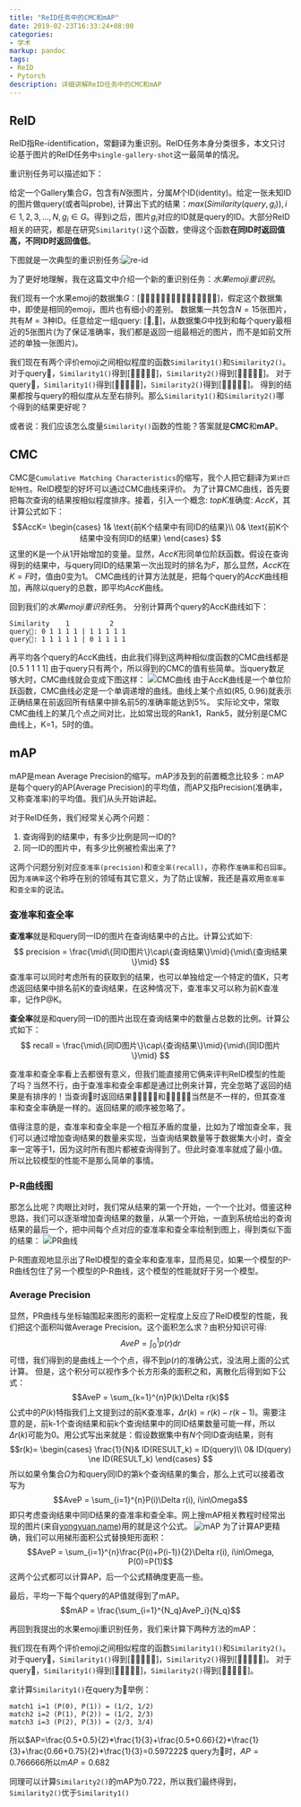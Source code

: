 ```yaml
---
title: "ReID任务中的CMC和mAP"
date: 2019-02-23T16:33:24+08:00
categories:
- 学术
markup: pandoc
tags:
- ReID
- Pytorch
description: 详细讲解ReID任务中的CMC和mAP
---
```


## ReID

ReID指Re-identification，常翻译为重识别。ReID任务本身分类很多，本文只讨论基于图片的ReID任务中`single-gallery-shot`这一最简单的情况。

重识别任务可以描述如下：

给定一个Gallery集合$G$，包含有$N$张图片，分属$M$个ID(identity)。给定一张未知ID的图片做query(或者叫probe), 计算出下式的结果：$max(Similarity(query, g_i)), i\in1,2,3,...,N, g_i\in G$。得到i之后，图片$g_i$对应的ID就是query的ID。大部分ReID相关的研究，都是在研究`Similarity()`这个函数，使得这个函数**在同ID时返回值高，不同ID时返回值低**。

下图就是一次典型的重识别任务:![re-id](ranked_results.jpg)

为了更好地理解，我在这篇文中介绍一个新的重识别任务：*水果emoji重识别*。

我们现有一个水果emoji的数据集$G$：[🍍🍎🍎🍏🍍🍏🍎🍏🍍🍍🍍🍏🍎🍏🍍]，假定这个数据集中，即使是相同的emoji，图片也有细小的差别。
数据集一共包含$N=15$张图片，共有$M=3$种ID。任意给定一组query: [🍎,🍏]，从数据集$G$中找到和每个query最相近的5张图片(为了保证准确率，我们都是返回一组最相近的图片，而不是如前文所述的单独一张图片)。

我们现在有两个评价emoji之间相似程度的函数`Similarity1()`和`Similarity2()`。
对于query🍎，`Similarity1()`得到[🍍🍎🍎🍎🍏]，`Similarity2()`得到[🍎🍍🍎🍎🍏]。
对于query🍏，`Similarity1()`得到[🍏🍎🍍🍏🍏]，`Similarity2()`得到[🍎🍏🍏🍏🍍]。
得到的结果都按与query的相似度从左至右排列。那么`Similarity1()`和`Similarity2()`哪个得到的结果更好呢？

或者说：我们应该怎么度量`Similarity()`函数的性能？答案就是**CMC**和**mAP**。

## CMC

CMC是`Cumulative Matching Characteristics`的缩写，我个人把它翻译为`累计匹配特性`。ReID模型的好坏可以通过CMC曲线来评价。
为了计算CMC曲线，首先要把每次查询的结果按相似程度排序。接着，引入一个概念: $topK$准确度: $AccK$，其计算公式如下：
$$AccK=
\begin{cases}
1& \text{前K个结果中有同ID的结果}\\
0& \text{前K个结果中没有同ID的结果}
\end{cases}
$$
这里的K是一个从1开始增加的变量。显然，$AccK$形同单位阶跃函数。假设在查询得到的结果中，与query同ID的结果第一次出现时的排名为$F$，那么显然，$AccK$在$K=F$时，值由0变为1。
CMC曲线的计算方法就是，把每个query的$AccK$曲线相加，再除以query的总数，即平均$AccK$曲线。

回到我们的*水果emoji重识别*任务。
分别计算两个query的AccK曲线如下：

```text
Similarity    1          2
query🍎: 0 1 1 1 1 | 1 1 1 1 1
query🍏: 1 1 1 1 1 | 0 1 1 1 1
```

再平均各个query的AccK曲线，由此我们得到这两种相似度函数的CMC曲线都是[0.5 1 1 1 1]
由于query只有两个，所以得到的CMC的值有些简单。当query数足够大时，CMC曲线就会变成下图这样：
![CMC曲线](CMC.png)
由于AccK曲线是一个单位阶跃函数，CMC曲线必定是一个单调递增的曲线。曲线上某个点如(R5, 0.96)就表示正确结果在前返回所有结果中排名前5的准确率能达到5%。
实际论文中，常取CMC曲线上的某几个点之间对比，比如常出现的Rank1，Rank5，就分别是CMC曲线上，K=1，5时的值。

## mAP

mAP是mean Average Precision的缩写。mAP涉及到的前置概念比较多：mAP是每个query的AP(Average Precision)的平均值，而AP又指Precision(准确率，又称查准率)的平均值。我们从头开始讲起。

对于ReID任务，我们经常关心两个问题：

1. 查询得到的结果中，有多少比例是同一ID的?
2. 同一ID的图片中，有多少比例被检索出来了?

这两个问题分别对应`查准率(precision)`和`查全率(recall)`，亦称作`准确率`和`召回率`。因为`准确率`这个称呼在别的领域有其它意义，为了防止误解，我还是喜欢用`查准率`和`查全率`的说法。

### 查准率和查全率

**查准率**就是和query同一ID的图片在查询结果中的占比。计算公式如下:
$$
precision = \frac{\mid\{同ID图片\}\cap\{查询结果\}\mid}{\mid\{查询结果\}\mid}
$$
查准率可以同时考虑所有的获取到的结果，也可以单独给定一个特定的值K，只考虑返回结果中排名前K的查询结果，在这种情况下，查准率又可以称为前K查准率，记作P@K。

**查全率**就是和query同一ID的图片出现在查询结果中的数量占总数的比例。计算公式如下：
$$
recall = \frac{\mid\{同ID图片\}\cap\{查询结果\}\mid}{\mid\{同ID图片\}\mid}
$$

查准率和查全率看上去都很有意义，但我们能直接用它俩来评判ReID模型的性能了吗？当然不行，由于查准率和查全率都是通过比例来计算，完全忽略了返回的结果是有排序的！当查询🍏时返回结果🍏🍏🍏🍎🍍和🍎🍍🍏🍏🍏当然是不一样的，但其查准率和查全率确是一样的。返回结果的顺序被忽略了。

值得注意的是，查准率和查全率是一个相互矛盾的度量，比如为了增加查全率，我们可以通过增加查询结果的数量来实现，当查询结果数量等于数据集大小时，查全率一定等于1，因为这时所有图片都被查询得到了。但此时查准率就成了最小值。所以比较模型的性能不是那么简单的事情。

### P-R曲线图

那怎么比呢？肉眼比对时，我们常从结果的第一个开始，一个一个比对。借鉴这种思路，我们可以逐渐增加查询结果的数量，从第一个开始，一直到系统给出的查询结果的最后一个，把中间每个点对应的查准率和查全率绘制到图上，得到类似下面的结果：
![PR曲线](PR.jpg)

P-R图直观地显示出了ReID模型的查全率和查准率，显而易见，如果一个模型的P-R曲线包住了另一个模型的P-R曲线，这个模型的性能就好于另一个模型。

### Average Precision

显然，PR曲线与坐标轴围起来图形的面积一定程度上反应了ReID模型的性能，我们把这个面积叫做Average Precision。这个面积怎么求？由积分知识可得:
$$AveP = \int_{0}^1p(r)dr$$
可惜，我们得到的是曲线上一个个点，得不到$p(r)$的准确公式，没法用上面的公式计算。
但是，这个积分可以视作多个长方形条的面积之和，离散化后得到如下公式：
$$AveP = \sum_{k=1}^{n}P(k)\Delta r(k)$$
公式中的$P(k)$特指我们上文提到过的前K查准率，$\Delta r(k) = r(k)-r(k-1)$。需要注意的是，前k-1个查询结果和前k个查询结果中的同ID结果数量可能一样，所以$\Delta r(k)$可能为0。用公式写出来就是：假设数据集中有$N$个同ID查询结果，则有
$$r(k)=
\begin{cases}
\frac{1}{N}& ID(RESULT_k) = ID(query)\\
0& ID(query) \ne ID(RESULT_k)
\end{cases}
$$
所以如果令集合$\Omega$为和query同ID的第k个查询结果的集合，那么上式可以接着改写为
$$AveP = \sum_{i=1}^{n}P(i)\Delta r(i), i\in\Omega$$
即只考虑查询结果中同ID结果的查准率和查全率。网上搜mAP相关教程时经常出现的图片(来自[yongyuan.name](http://yongyuan.name/blog/evaluation-of-information-retrieval))用的就是这个公式。
![mAP](map.png)
为了计算AP更精确，我们可以用梯形面积公式替换矩形面积：
$$AveP = \sum_{i=1}^{n}\frac{P(i)+P(i-1)}{2}\Delta r(i), i\in\Omega, P(0)=P(1)$$
这两个公式都可以计算AP，后一个公式精确度更高一些。

最后，平均一下每个query的AP值就得到了mAP。
$$mAP = \frac{\sum_{i=1}^{N_q}AveP_i}{N_q}$$

再回到我提出的水果emoji重识别任务，我们来计算下两种方法的mAP：

我们现在有两个评价emoji之间相似程度的函数`Similarity1()`和`Similarity2()`。
对于query🍎，`Similarity1()`得到[🍍🍎🍎🍎🍏]，`Similarity2()`得到[🍎🍍🍎🍎🍏]。
对于query🍏，`Similarity1()`得到[🍏🍎🍍🍏🍏]，`Similarity2()`得到[🍎🍏🍏🍏🍍]。

拿计算`Similarity1()`在query为🍎举例：

```text
match1 i=1 (P(0), P(1)) = (1/2, 1/2)
match2 i=2 (P(1), P(2)) = (1/2, 2/3)
match3 i=3 (P(2), P(3)) = (2/3, 3/4)
```

所以$AP=\frac{0.5+0.5}{2}*\frac{1}{3}+\frac{0.5+0.66}{2}*\frac{1}{3}+\frac{0.66+0.75}{2}*\frac{1}{3}=0.597222$
query为🍏时，$AP=0.766666$所以$mAP=0.682$

同理可以计算`Similarity2()`的mAP为0.722，所以我们最终得到，`Similarity2()`优于`Similarity1()`